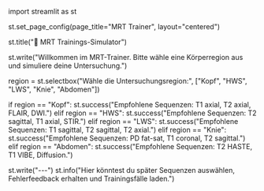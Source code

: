 import streamlit as st

st.set_page_config(page_title="MRT Trainer", layout="centered")

st.title("🧠 MRT Trainings-Simulator")

st.write("Willkommen im MRT-Trainer. Bitte wähle eine Körperregion aus und simuliere deine Untersuchung.")

region = st.selectbox("Wähle die Untersuchungsregion:", ["Kopf", "HWS", "LWS", "Knie", "Abdomen"])

if region == "Kopf":
    st.success("Empfohlene Sequenzen: T1 axial, T2 axial, FLAIR, DWI.")
elif region == "HWS":
    st.success("Empfohlene Sequenzen: T2 sagittal, T1 axial, STIR.")
elif region == "LWS":
    st.success("Empfohlene Sequenzen: T1 sagittal, T2 sagittal, T2 axial.")
elif region == "Knie":
    st.success("Empfohlene Sequenzen: PD fat-sat, T1 coronal, T2 sagittal.")
elif region == "Abdomen":
    st.success("Empfohlene Sequenzen: T2 HASTE, T1 VIBE, Diffusion.")

st.write("---")
st.info("Hier könntest du später Sequenzen auswählen, Fehlerfeedback erhalten und Trainingsfälle laden.")
